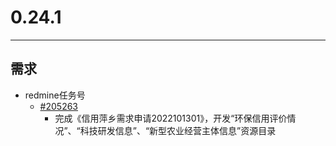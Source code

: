 # 0.24.1

---

## 需求
* redmine任务号
    * [#205263](http://redmine.qixinyun.com/issues/205263)
        * 完成《信用萍乡需求申请2022101301》，开发“环保信用评价情况”、“科技研发信息”、“新型农业经营主体信息”资源目录
